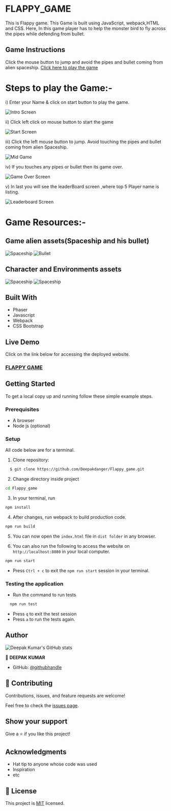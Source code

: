 # FLAPPY_GAME
  This is Flappy game. This Game is built using JavaScript, webpack,HTML and CSS. Here, In this game player has to help the monster bird to fly across the pipes while defending from bullet.

## Game Instructions

Click the mouse button to jump and avoid the pipes and bullet coming from alien spaceship.
[Click here to play the game](https://objective-bhaskara-93f8de.netlify.app/)</p>

# Steps to play the Game:-

i) Enter your Name & click on start button to play the game.

![Intro Screen](src/assets/images/screen0.PNG)

ii) Click left click on mouse button to start the game

![Start Screen](src/assets/images/screen1.PNG)

iii) Click the left mouse button to jump. 
     Avoid touching the pipes and bullet coming from alien Spaceship.

![Mid Game](src/assets/images/screen2.png)

iv) If you touches any pipes or bullet then its game over.

![Game Over Screen](src/assets/images/screen3.PNG)

 v) In last you will see the leaderBoard screen ,where top 5 Player name is listing.

 ![Leaderboard Screen](src/assets/images/screen4.PNG)

 # Game Resources:-
 
 ## Game alien assets(Spaceship and his bullet)

 ![Spaceship](src/assets/images/images/alien.png)    ![Bullet](src/assets/images/images/fireball.png)

## Character and Environments assets

 ![Spaceship](src/assets/images/images/frame.png)      ![Spaceship](src/assets/images/images/sprite.png)


## Built With
- Phaser  
- Javascript
- Webpack
- CSS Bootstrap

## Live Demo

Click on the link below for accessing the deployed website.
### [FLAPPY GAME](https://objective-bhaskara-93f8de.netlify.app/)</p>


## Getting Started

To get a local copy up and running follow these simple example steps.

### Prerequisites
- A browser
- Node js (optional)

### Setup

All code below are for a terminal.

1. Clone repository: 
```sh
  $ git clone https://github.com/Deepakdanger/Flappy_game.git
```
2. Change directory inside project
```sh
cd Flappy_game
```
3. In your terminal, run 
```sh
npm install
```
4. After changes, run webpack to build production code.
```sh
npm run build
```
5. You can now open the `index.html` file in `dist folder` in any browser.
   
6. You can also run the following to access the website on `http://localhost:8080` in your local computer.
```sh
npm run start
```
* Press `Ctrl + c` to exit the `npm run start` session in your terminal.

### Testing the application

* Run the command to run tests
```sh
  npm run test
```
* Press `q` to exit the test session
* Press `a` to run the tests again.

## Author

![Deepak Kumar's GitHub stats](https://github-readme-stats.vercel.app/api?username=Deepakdanger&count_private=true&theme=dark&show_icons=true)

👤 **DEEPAK KUMAR**
- GitHub: [@githubhandle](https://github.com/Deepakdanger)

## 🤝 Contributing

Contributions, issues, and feature requests are welcome!

Feel free to check the [issues page](https://github.com/Deepakdanger/Flappy_game/issues).

## Show your support

Give a ⭐️ if you like this project!

## Acknowledgments

- Hat tip to anyone whose code was used
- Inspiration
- etc

## 📝 License

This project is [MIT](/LICENSE) licensed.
